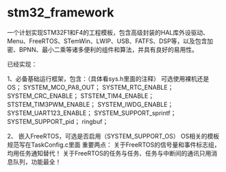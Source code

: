 # stm32_framework
一个计划实现STM32F1和F4的工程模板，包含高级封装的HAL库外设驱动、Menu、FreeRTOS、STemWin、LWIP、USB、FATFS、DSP等，以及包含加密、BPNN、最小二乘等诸多便利的组件和算法，并具有良好的易用性。

已经实现：

1、必备基础运行框架，包含：（具体看sys.h里面的注释）
    可选使用裸机还是OS；
    SYSTEM_MCO_PA8_OUT；
    SYSTEM_RTC_ENABLE；
    SYSTEM_CRC_ENABLE；
    STSTEM_TIM4_ENABLE；
    STSTEM_TIM3PWM_ENABLE；
    SYSTEM_IWDG_ENABLE；
    SYSTEM_UART123_ENABLE；
    SYSTEM_SUPPORT_sprintf；
    SYSTEM_SUPPORT_pid；
    ringbuf；

2、 嵌入FreeRTOS，可选是否启用（SYSTEM_SUPPORT_OS）
    OS相关的模板规范写在TaskConfig.c里面
    重要两点：  关于FreeRTOS的信号量和事件标志组，均用任务通知替代！
               关于FreeRTOS的任务与任务、任务与中断间的通讯只用消息队列，功能最全！

